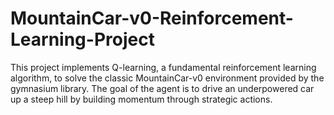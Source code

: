 # MountainCar-v0-Reinforcement-Learning-Project
This project implements Q-learning, a fundamental reinforcement learning algorithm, to solve the classic MountainCar-v0 environment provided by the gymnasium library. The goal of the agent is to drive an underpowered car up a steep hill by building momentum through strategic actions.
